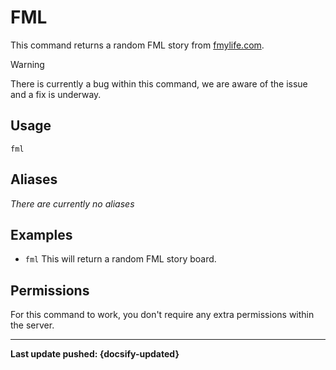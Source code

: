 # FML
This command returns a random FML story from [fmylife.com](http://www.fmylife.com).

> [!WARNING]
>There is currently a bug within this command, we are aware of the issue and a fix is underway.

## Usage
`fml`

## Aliases
*There are currently no aliases*

## Examples
- `fml` This will return a random FML story board.

## Permissions
For this command to work, you don't require any extra permissions within the server.

----

**Last update pushed: {docsify-updated}**